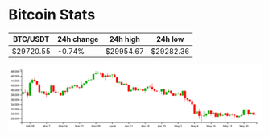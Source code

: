 # Bitcoin Stats

BTC/USDT|24h change|24h high|24h low|
|---|---|---|---|
|$29720.55|-0.74%|$29954.67|$29282.36|

<img src="./chart.svg">
